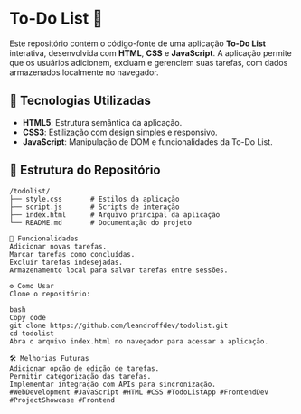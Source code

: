 # To-Do List 📝

Este repositório contém o código-fonte de uma aplicação **To-Do List** interativa, desenvolvida com **HTML**, **CSS** e **JavaScript**. A aplicação permite que os usuários adicionem, excluam e gerenciem suas tarefas, com dados armazenados localmente no navegador.

## 🚀 Tecnologias Utilizadas
- **HTML5**: Estrutura semântica da aplicação.
- **CSS3**: Estilização com design simples e responsivo.
- **JavaScript**: Manipulação de DOM e funcionalidades da To-Do List.

## 📂 Estrutura do Repositório
```plaintext
/todolist/
├── style.css       # Estilos da aplicação
├── script.js       # Scripts de interação
├── index.html      # Arquivo principal da aplicação
└── README.md       # Documentação do projeto

🌟 Funcionalidades
Adicionar novas tarefas.
Marcar tarefas como concluídas.
Excluir tarefas indesejadas.
Armazenamento local para salvar tarefas entre sessões.

⚙️ Como Usar
Clone o repositório:

bash
Copy code
git clone https://github.com/leandroffdev/todolist.git
cd todolist
Abra o arquivo index.html no navegador para acessar a aplicação.

🛠️ Melhorias Futuras
Adicionar opção de edição de tarefas.
Permitir categorização das tarefas.
Implementar integração com APIs para sincronização.
#WebDevelopment #JavaScript #HTML #CSS #TodoListApp #FrontendDev #ProjectShowcase #Frontend
